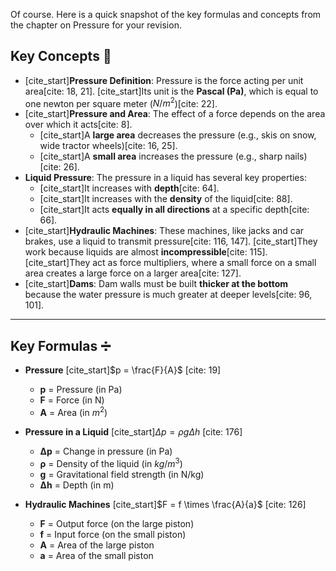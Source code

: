Of course. Here is a quick snapshot of the key formulas and concepts from the chapter on Pressure for your revision.

## Key Concepts 📝

* [cite_start]**Pressure Definition**: Pressure is the force acting per unit area[cite: 18, 21]. [cite_start]Its unit is the **Pascal (Pa)**, which is equal to one newton per square meter ($N/m^2$)[cite: 22].
* [cite_start]**Pressure and Area**: The effect of a force depends on the area over which it acts[cite: 8].
    * [cite_start]A **large area** decreases the pressure (e.g., skis on snow, wide tractor wheels)[cite: 16, 25].
    * [cite_start]A **small area** increases the pressure (e.g., sharp nails)[cite: 26].
* **Liquid Pressure**: The pressure in a liquid has several key properties:
    * [cite_start]It increases with **depth**[cite: 64].
    * [cite_start]It increases with the **density** of the liquid[cite: 88].
    * [cite_start]It acts **equally in all directions** at a specific depth[cite: 66].
* [cite_start]**Hydraulic Machines**: These machines, like jacks and car brakes, use a liquid to transmit pressure[cite: 116, 147]. [cite_start]They work because liquids are almost **incompressible**[cite: 115]. [cite_start]They act as force multipliers, where a small force on a small area creates a large force on a larger area[cite: 127].
* [cite_start]**Dams**: Dam walls must be built **thicker at the bottom** because the water pressure is much greater at deeper levels[cite: 96, 101].

---
## Key Formulas ➗

* **Pressure**
    [cite_start]$p = \frac{F}{A}$ [cite: 19]
    * **p** = Pressure (in Pa)
    * **F** = Force (in N)
    * **A** = Area (in $m^2$)

* **Pressure in a Liquid**
    [cite_start]$\Delta p = \rho g \Delta h$ [cite: 176]
    * **Δp** = Change in pressure (in Pa)
    * **ρ** = Density of the liquid (in $kg/m^3$)
    * **g** = Gravitational field strength (in N/kg)
    * **Δh** = Depth (in m)

* **Hydraulic Machines**
    [cite_start]$F = f \times \frac{A}{a}$ [cite: 126]
    * **F** = Output force (on the large piston)
    * **f** = Input force (on the small piston)
    * **A** = Area of the large piston
    * **a** = Area of the small piston
